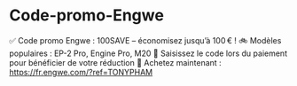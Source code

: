 # Code-promo-Engwe
✅ Code promo Engwe : 100SAVE – économisez jusqu’à 100 € ! 🚲 Modèles populaires : EP-2 Pro, Engine Pro, M20 💬 Saisissez le code lors du paiement pour bénéficier de votre réduction 🛒 Achetez maintenant : https://fr.engwe.com/?ref=TONYPHAM
